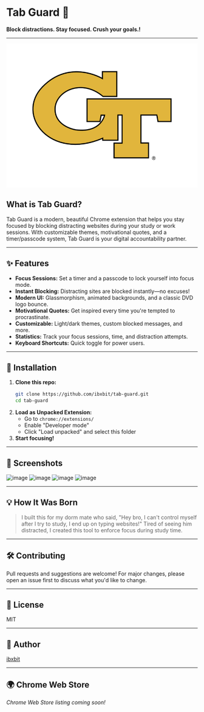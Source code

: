  # Tab Guard 🔐 
 
**Block distractions. Stay focused. Crush your goals.!**  
               
---              
              
![Tab Guard Logo](assets/tab-guard-logo.png)         
      
## What is Tab Guard?  
Tab Guard is a modern, beautiful Chrome extension that helps you stay focused by blocking distracting websites during your study or work sessions. With customizable themes, motivational quotes, and a timer/passcode system, Tab Guard is your digital accountability partner.         
                            
---                                             
     
## ✨ Features                                          
- **Focus Sessions:** Set a timer and a passcode to lock yourself into focus mode.                                              
- **Instant Blocking:** Distracting sites are blocked instantly—no excuses!                                         
- **Modern UI:** Glassmorphism, animated backgrounds, and a classic DVD logo bounce.                 
- **Motivational Quotes:** Get inspired every time you're tempted to procrastinate.              
- **Customizable:** Light/dark themes, custom blocked messages, and more.                                
- **Statistics:** Track your focus sessions, time, and distraction attempts.                                     
- **Keyboard Shortcuts:** Quick toggle for power users.                         
                        
---               
   
                      
              
## 🚀 Installation     
1. **Clone this repo:**     
   ```bash  
   git clone https://github.com/ibxbit/tab-guard.git    
   cd tab-guard  
   ```
2. **Load as Unpacked Extension:**
   - Go to `chrome://extensions/`
   - Enable "Developer mode"
   - Click "Load unpacked" and select this folder
3. **Start focusing!**

---

## 📸 Screenshots
![image](https://github.com/user-attachments/assets/d269cbd9-06c6-4d85-9636-560894b2640a) 
![image](https://github.com/user-attachments/assets/e1bd22b3-7dbb-46cf-97c1-4cc4371e3e4e)
![image](https://github.com/user-attachments/assets/ca94637d-2216-4274-9c1f-cb78446b0737)
![image](https://github.com/user-attachments/assets/dcd55868-e5d7-4c89-a6cb-915745d6d231)



---

## 💡 How It Was Born
> I built this for my dorm mate who said, "Hey bro, I can't control myself after I try to study, I end up on typing websites!" Tired of seeing him distracted, I created this tool to enforce focus during study time.

--- 

## 🛠️ Contributing 
Pull requests and suggestions are welcome! For major changes, please open an issue first to discuss what you'd like to change.

---

## 📄 License
MIT

---

## 👤 Author
[ibxbit](https://github.com/ibxbit)

---

## 🌍 Chrome Web Store
_Chrome Web Store listing coming soon!_

